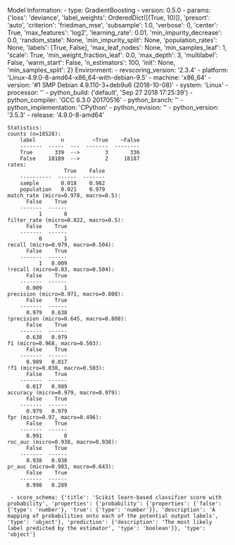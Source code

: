 Model Information:
	 - type: GradientBoosting
	 - version: 0.5.0
	 - params: {'loss': 'deviance', 'label_weights': OrderedDict([(True, 10)]), 'presort': 'auto', 'criterion': 'friedman_mse', 'subsample': 1.0, 'verbose': 0, 'center': True, 'max_features': 'log2', 'learning_rate': 0.01, 'min_impurity_decrease': 0.0, 'random_state': None, 'min_impurity_split': None, 'population_rates': None, 'labels': [True, False], 'max_leaf_nodes': None, 'min_samples_leaf': 1, 'scale': True, 'min_weight_fraction_leaf': 0.0, 'max_depth': 3, 'multilabel': False, 'warm_start': False, 'n_estimators': 100, 'init': None, 'min_samples_split': 2}
	Environment:
	 - revscoring_version: '2.3.4'
	 - platform: 'Linux-4.9.0-8-amd64-x86_64-with-debian-9.5'
	 - machine: 'x86_64'
	 - version: '#1 SMP Debian 4.9.110-3+deb9u6 (2018-10-08)'
	 - system: 'Linux'
	 - processor: ''
	 - python_build: ('default', 'Sep 27 2018 17:25:39')
	 - python_compiler: 'GCC 6.3.0 20170516'
	 - python_branch: ''
	 - python_implementation: 'CPython'
	 - python_revision: ''
	 - python_version: '3.5.3'
	 - release: '4.9.0-8-amd64'
	
	Statistics:
	counts (n=18528):
		label        n         ~True    ~False
		-------  -----  ---  -------  --------
		True       339  -->        3       336
		False    18189  -->        2     18187
	rates:
		              True    False
		----------  ------  -------
		sample       0.018    0.982
		population   0.021    0.979
	match_rate (micro=0.978, macro=0.5):
		  False    True
		-------  ------
		      1       0
	filter_rate (micro=0.022, macro=0.5):
		  False    True
		-------  ------
		      0       1
	recall (micro=0.979, macro=0.504):
		  False    True
		-------  ------
		      1   0.009
	!recall (micro=0.03, macro=0.504):
		  False    True
		-------  ------
		  0.009       1
	precision (micro=0.971, macro=0.808):
		  False    True
		-------  ------
		  0.979   0.638
	!precision (micro=0.645, macro=0.808):
		  False    True
		-------  ------
		  0.638   0.979
	f1 (micro=0.968, macro=0.503):
		  False    True
		-------  ------
		  0.989   0.017
	!f1 (micro=0.038, macro=0.503):
		  False    True
		-------  ------
		  0.017   0.989
	accuracy (micro=0.979, macro=0.979):
		  False    True
		-------  ------
		  0.979   0.979
	fpr (micro=0.97, macro=0.496):
		  False    True
		-------  ------
		  0.991       0
	roc_auc (micro=0.938, macro=0.938):
		  False    True
		-------  ------
		  0.938   0.938
	pr_auc (micro=0.983, macro=0.643):
		  False    True
		-------  ------
		  0.998   0.289
	
	 - score_schema: {'title': 'Scikit learn-based classifier score with probability', 'properties': {'probability': {'properties': {'false': {'type': 'number'}, 'true': {'type': 'number'}}, 'description': 'A mapping of probabilities onto each of the potential output labels', 'type': 'object'}, 'prediction': {'description': 'The most likely label predicted by the estimator', 'type': 'boolean'}}, 'type': 'object'}

